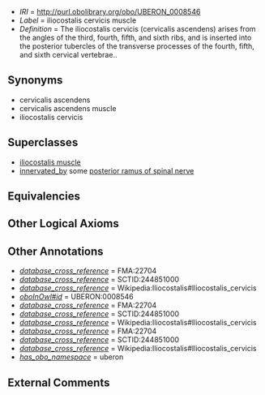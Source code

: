  * *IRI* = http://purl.obolibrary.org/obo/UBERON_0008546
 * *Label* = iliocostalis cervicis muscle
 * *Definition* = The iliocostalis cervicis (cervicalis ascendens) arises from the angles of the third, fourth, fifth, and sixth ribs, and is inserted into the posterior tubercles of the transverse processes of the fourth, fifth, and sixth cervical vertebrae..

## Synonyms

 * cervicalis ascendens
 * cervicalis ascendens muscle
 * iliocostalis cervicis

## Superclasses

 * [iliocostalis muscle](../../UBERON/51/UBERON_0002251.md)
 * [innervated_by](../../RO/05/RO_0002005.md) some [posterior ramus of spinal nerve](../../UBERON/39/UBERON_0006839.md)

## Equivalencies


## Other Logical Axioms


## Other Annotations

 * *[database_cross_reference](../../ef/oboInOwl#hasDbXref.md)* = FMA:22704
 * *[database_cross_reference](../../ef/oboInOwl#hasDbXref.md)* = SCTID:244851000
 * *[database_cross_reference](../../ef/oboInOwl#hasDbXref.md)* = Wikipedia:Iliocostalis#Iliocostalis_cervicis
 * *[oboInOwl#id](../../id/oboInOwl#id.md)* = UBERON:0008546
 * *[database_cross_reference](../../ef/oboInOwl#hasDbXref.md)* = FMA:22704
 * *[database_cross_reference](../../ef/oboInOwl#hasDbXref.md)* = SCTID:244851000
 * *[database_cross_reference](../../ef/oboInOwl#hasDbXref.md)* = Wikipedia:Iliocostalis#Iliocostalis_cervicis
 * *[database_cross_reference](../../ef/oboInOwl#hasDbXref.md)* = FMA:22704
 * *[database_cross_reference](../../ef/oboInOwl#hasDbXref.md)* = SCTID:244851000
 * *[database_cross_reference](../../ef/oboInOwl#hasDbXref.md)* = Wikipedia:Iliocostalis#Iliocostalis_cervicis
 * *[has_obo_namespace](../../ce/oboInOwl#hasOBONamespace.md)* = uberon

## External Comments

